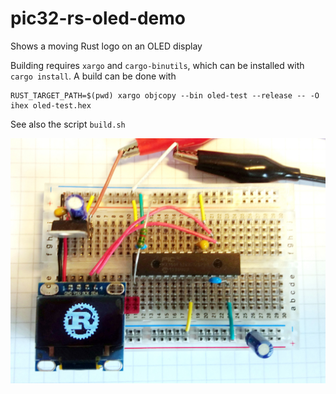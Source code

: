 # pic32-rs-oled-demo
Shows a moving Rust logo on an OLED display

Building requires `xargo` and `cargo-binutils`, which can be installed with
`cargo install`. A build can be done with

    RUST_TARGET_PATH=$(pwd) xargo objcopy --bin oled-test --release -- -O ihex oled-test.hex

See also the script `build.sh`

![Pic 32 OLED](https://raw.githubusercontent.com/kiffie/pic32-rs-oled-demo/master/doc/pic32-oled.jpg)
